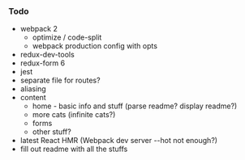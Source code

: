 ### Todo

* webpack 2
    * optimize / code-split
    * webpack production config with opts
* redux-dev-tools
* redux-form 6
* jest
* separate file for routes?
* aliasing
* content
    * home - basic info and stuff (parse readme? display readme?)
    * more cats (infinite cats?)
    * forms
    * other stuff?
* latest React HMR (Webpack dev server --hot not enough?)
* fill out readme with all the stuffs
